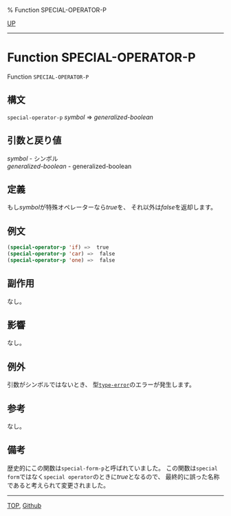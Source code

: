% Function SPECIAL-OPERATOR-P

[UP](3.8.html)  

---

# Function **SPECIAL-OPERATOR-P**


Function `SPECIAL-OPERATOR-P`


## 構文

`special-operator-p` *symbol* => *generalized-boolean*


## 引数と戻り値

*symbol* - シンボル  
*generalized-boolean* - generalized-boolean


## 定義

もし*symbol*が特殊オペレーターなら*true*を、
それ以外は*false*を返却します。


## 例文

```lisp
(special-operator-p 'if) =>  true
(special-operator-p 'car) =>  false
(special-operator-p 'one) =>  false
```


## 副作用

なし。


## 影響

なし。


## 例外

引数がシンボルではないとき、
型[`type-error`](4.4.type-error.html)のエラーが発生します。


## 参考

なし。


## 備考

歴史的にこの関数は`special-form-p`と呼ばれていました。
この関数は`special form`ではなく`special operator`のときに*true*となるので、
最終的に誤った名称であると考えられて変更されました。


---
[TOP](index.html),  [Github](https://github.com/nptcl/npt-japanese)

